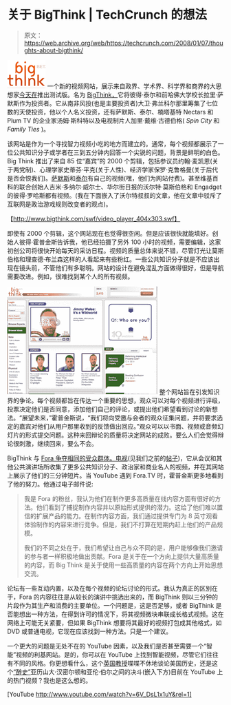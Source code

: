 # 关于 BigThink | TechCrunch 的想法

> 原文：<https://web.archive.org/web/https://techcrunch.com/2008/01/07/thoughts-about-bigthink/>

[![big-think-logo-2.png](img/15c44a3fe81b5c9bff4eb1619387b0c2.png)](https://web.archive.org/web/20230314031805/http://www.bigthink.com/) 一个新的视频网站，展示来自政界、学术界、科学界和商界的大思想家[今天在](https://web.archive.org/web/20230314031805/http://www.nytimes.com/2008/01/07/technology/07summers.html?_r=1&oref=slogin)推出测试版。名为 [BigThink，](https://web.archive.org/web/20230314031805/http://www.bigthink.com/)它将彼得·泰尔和前哈佛大学校长拉里·萨默斯作为投资者。它从南非风投(也是主要投资者)大卫·弗兰科尔那里筹集了七位数的天使投资，他以个人名义投资，还有萨默斯、泰尔、楠塔基特 Nectars 和 Plum TV 的企业家汤姆·斯科特以及电视制片人加里·戴维·古德伯格( *Spin City* 和 *Family Ties* )。

该网站是作为一个寻找智力视频小吃的地方而建立的。通常，每个视频都展示了一位公共知识分子或学者在三到五分钟内回答一个尖锐的问题，背景是鲜明的白色。Big Think 推出了来自 85 位“嘉宾”的 2000 个剪辑，包括参议员约翰·麦凯恩(关于两党制)、心理学家史蒂芬·平克(关于人性)、经济学家保罗·克鲁格曼(关于后代是否会恨我们)。[萨默斯](https://web.archive.org/web/20230314031805/http://www.bigthink.com/policy-politics/2008-elections/912)和[泰尔](https://web.archive.org/web/20230314031805/http://www.bigthink.com/science-technology/the-internet/1540)有自己的视频(嘿，他们为网站付费)。甚至维基百科的联合创始人吉米·多纳尔·威尔士、华尔街日报的沃尔特·莫斯伯格和 Engadget 的彼得·罗哈斯都有视频。(我在下面嵌入了沃尔特叔叔的文章，他在文章中驳斥了互联网是政治游戏规则改变者的观点)。

【http://www.bigthink.com/swf/video_player_404x303.swf】

即使有 2000 个剪辑，这个网站现在也觉得很空闲。但是应该很快就能填好。创始人彼得·霍普金斯告诉我，他已经拍摄了另外 100 小时的视频，需要编辑，这家初创公司将很快开始每天的采访日程。视频的质量总体来说不错，尽管灯光让莫斯伯格和理查德·布兰森这样的人看起来有些粉红。一些公共知识分子就是不应该出现在镜头前，不管他们有多聪明。网站的设计在避免混乱方面做得很好，但是导航需要改进。例如，很难找到某个人的所有视频。

[![bigthink-screen-2.png](img/d7c2a46d116803405657b8c66b89c62c.png)](https://web.archive.org/web/20230314031805/https://techcrunch.com/wp-content/uploads/2008/01/bigthink-screen-2.png "bigthink-screen-2.png") 整个网站旨在引发知识界的争论。每个视频都旨在传达一个重要的思想，观众可以对每个视频进行评级，投票决定他们是否同意，添加他们自己的评论，或提出他们希望看到讨论的新想法。“展望未来，”霍普金斯说，“我们将向受邀与会者的观众征集问题，并将要求选定的嘉宾对他们从用户那里收到的反馈做出回应。”观众可以以书面、视频或音频幻灯片的形式提交问题。这种来回辩论的质量将决定网站的成败。要么人们会觉得辩论很刺激，继续回来，要么不会。

BigThink 与 [Fora 争夺相同的受众群体。电视](https://web.archive.org/web/20230314031805/http://fora.tv/)(见我们之前的[帖子](https://web.archive.org/web/20230314031805/https://techcrunch.com/2007/10/29/foratv-raises-2-million-seed-round-from-adobe-and-will-hearst/))，它从会议和其他公共演讲场所收集了更多公共知识分子、政治家和商业名人的视频，并在其网站上展示了他们的三分钟短片。当 YouTube 遇到 Fora.TV 时，霍普金斯更多地看到了他的努力。他通过电子邮件说:

> 我是 Fora 的粉丝，我认为他们在制作更多高质量在线内容方面有很好的方法。他们看到了捕捉制作内容并以原始形式提供的潜力。这给了他们难以置信的扩展产品的能力。在制作内容方面，我们通过提供专门为 8 英寸观看体验制作的内容来进行竞争。但是，我们不打算在短期内赶上他们的产品规模。
> 
> 我们的不同之处在于，我们希望让自己与众不同的是，用户能够像我们邀请的参与者一样积极地做出贡献。Fora 是关于在一个方向上提供大量高质量的内容，而 Big Think 是关于使用一些高质量的内容在两个方向上开始思想交流。

论坛有一些互动内置，以及在每个视频的论坛讨论的形式。我认为真正的区别在于，Fora 的内容往往是从较长的演讲中挑选出来的，而 BigThink 则以三分钟的片段作为其生产和消费的主要单位。一个问题是，这是否足够，或者 BigThink 是否能想出一种方法，在得到许可的情况下，将其视频微块串联成长格式视频。这在网络上可能无关紧要，但如果 BigThink 想要将其最好的视频打包成其他格式，如 DVD 或普通电视，它现在应该找到一种方法。只是一个建议。

一个更大的问题是无处不在的 YouTube 因素，以及我们是否甚至需要一个“智能”视频的利基网站。是的，你可以在 YouTube 上找到智能视频，尽管它们往往有不同的风格。你更想看什么，这个[英国教授](https://web.archive.org/web/20230314031805/http://www.bigthink.com/the-world/the-united-states/2142)喋喋不休地谈论美国历史，还是这个[“醉史”](https://web.archive.org/web/20230314031805/http://www.youtube.com/watch?v=6V_DsL1x1uY)亚历山大·汉密尔顿和亚伦·伯尔之间的决斗(嵌入下方)目前在 YouTube 上的热门视频？我也是这么想的。

[YouTube http://www.youtube.com/watch?v=6V_DsL1x1uY&rel=1]